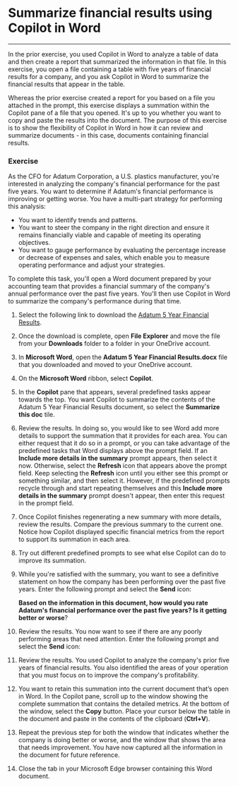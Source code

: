 # Summarize financial results using Copilot in Word
---
In the prior exercise, you used Copilot in Word to analyze a table of data and then create a report that summarized the information in that file. In this exercise, you open a file containing a table with five years of financial results for a company, and you ask Copilot in Word to summarize the financial results that appear in the table.

Whereas the prior exercise created a report for you based on a file you attached in the prompt, this exercise displays a summation within the Copilot pane of a file that you opened. It's up to you whether you want to copy and paste the results into the document. The purpose of this exercise is to show the flexibility of Copilot in Word in how it can review and summarize documents - in this case, documents containing financial results.

### Exercise

As the CFO for Adatum Corporation, a U.S. plastics manufacturer, you're interested in analyzing the company's financial performance for the past five years. You want to determine if Adatum's financial performance is improving or getting worse. You have a multi-part strategy for performing this analysis:

 -  You want to identify trends and patterns.
 -  You want to steer the company in the right direction and ensure it remains financially viable and capable of meeting its operating objectives.
 -  You want to gauge performance by evaluating the percentage increase or decrease of expenses and sales, which enable you to measure operating performance and adjust your strategies.

To complete this task, you'll open a Word document prepared by your accounting team that provides a financial summary of the company's annual performance over the past five years. You'll then use Copilot in Word to summarize the company's performance during that time.

1.  Select the following link to download the [Adatum 5 Year Financial Results](https://edxinteractivepage.blob.core.windows.net/ms-4004/Adatum%205%20Year%20Financial%20Results.docx).
2.  Once the download is complete, open **File Explorer** and move the file from your **Downloads** folder to a folder in your OneDrive account.
3.  In **Microsoft Word**, open the **Adatum 5 Year Financial Results.docx** file that you downloaded and moved to your OneDrive account.
4.  On the **Microsoft Word** ribbon, select **Copilot**.
5.  In the **Copilot** pane that appears, several predefined tasks appear towards the top. You want Copilot to summarize the contents of the Adatum 5 Year Financial Results document, so select the **Summarize this doc** tile.
6.  Review the results. In doing so, you would like to see Word add more details to support the summation that it provides for each area. You can either request that it do so in a prompt, or you can take advantage of the predefined tasks that Word displays above the prompt field. If an **Include more details in the summary** prompt appears, then select it now. Otherwise, select the **Refresh** icon that appears above the prompt field. Keep selecting the **Refresh** icon until you either see this prompt or something similar, and then select it. However, if the predefined prompts recycle through and start repeating themselves and this **Include more details in the summary** prompt doesn't appear, then enter this request in the prompt field.
7.  Once Copilot finishes regenerating a new summary with more details, review the results. Compare the previous summary to the current one. Notice how Copilot displayed specific financial metrics from the report to support its summation in each area.
8.  Try out different predefined prompts to see what else Copilot can do to improve its summation.
9.  While you're satisfied with the summary, you want to see a definitive statement on how the company has been performing over the past five years. Enter the following prompt and select the **Send** icon:
    
    **Based on the information in this document, how would you rate Adatum's financial performance over the past five years? Is it getting better or worse**?
10. Review the results. You now want to see if there are any poorly performing areas that need attention. Enter the following prompt and select the **Send** icon:
11. Review the results. You used Copilot to analyze the company's prior five years of financial results. You also identified the areas of your operation that you must focus on to improve the company's profitability.
12. You want to retain this summation into the current document that’s open in Word. In the Copilot pane, scroll up to the window showing the complete summation that contains the detailed metrics. At the bottom of the window, select the **Copy** button. Place your cursor below the table in the document and paste in the contents of the clipboard (**Ctrl+V**).
13. Repeat the previous step for both the window that indicates whether the company is doing better or worse, and the window that shows the area that needs improvement. You have now captured all the information in the document for future reference.
14. Close the tab in your Microsoft Edge browser containing this Word document.
